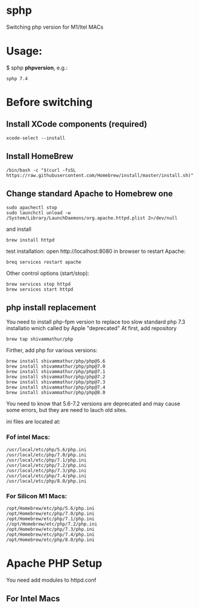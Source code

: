 # sphp
Switching php version for M1/Itel MACs

# Usage: 
$ sphp **phpversion**, e.g.:
```
sphp 7.4
```
# Before switching 
## Install XCode components (required)
```
xcode-select --install
```

## Install HomeBrew

```
/bin/bash -c "$(curl -fsSL https://raw.githubusercontent.com/Homebrew/install/master/install.sh)"
```

## Change standard Apache to Homebrew one
```
sudo apachectl stop
sudo launchctl unload -w /System/Library/LaunchDaemons/org.apache.httpd.plist 2>/dev/null
````
and install 
```
brew install httpd
```
test installation: open http://localhost:8080 in browser
to restart Apache:
```
breq services restart apache
```
Other control options (start/stop):
```
brew services stop httpd
brew services start httpd
```

## php install replacement
You  need to install php-fpm version to replace too slow standard php 7.3 installatio wnich called by Apple "deprecated"
At first, add repository
```
brew tap shivammathur/php
```
Firther, add php for various versions:
```
brew install shivammathur/php/php@5.6
brew install shivammathur/php/php@7.0
brew install shivammathur/php/php@7.1
brew install shivammathur/php/php@7.2
brew install shivammathur/php/php@7.3
brew install shivammathur/php/php@7.4
brew install shivammathur/php/php@8.0
```
You need to know that 5.6-7.2 versions are deprecated and may cause some errors, but they are need to lauch old sites.

ini files are located at:
### Fof intel Macs:
```
/usr/local/etc/php/5.6/php.ini
/usr/local/etc/php/7.0/php.ini
/usr/local/etc/php/7.1/php.ini
/usr/local/etc/php/7.2/php.ini
/usr/local/etc/php/7.3/php.ini
/usr/local/etc/php/7.4/php.ini
/usr/local/etc/php/8.0/php.ini
```
### For Silicon M1 Macs:
```
/opt/Homebrew/etc/php/5.6/php.ini
/opt/Homebrew/etc/php/7.0/php.ini
/opt/Homebrew/etc/php/7.1/php.ini
//opt/Homebrew/etc/php/7.2/php.ini
/opt/Homebrew/etc/php/7.3/php.ini
/opt/Homebrew/etc/php/7.4/php.ini
/opt/Homebrew/etc/php/8.0/php.ini
```

# Apache PHP Setup
You need add modules to httpd.conf   

## For Intel Macs 
 
